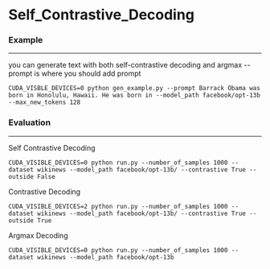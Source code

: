 # Self_Contrastive_Decoding


### Example



---
you can generate text with both self-contrastive decoding and argmax --prompt is where you should add prompt
```
CUDA_VISBLE_DEVICES=0 python gen_example.py --prompt Barrack Obama was born in Honolulu, Hawaii. He was born in --model_path facebook/opt-13b --max_new_tokens 128
```

### Evaluation
---
Self Contrastive Decoding
```
CUDA_VISIBLE_DEVICES=0 python run.py --number_of_samples 1000 --dataset wikinews --model_path facebook/opt-13b/ --contrastive True --outside False
```
Contrastive Decoding
```
CUDA_VISIBLE_DEVICES=2 python run.py --number_of_samples 1000 --dataset wikinews --model_path facebook/opt-13b/ --contrastive True --outside True
```
Argmax Decoding
```
CUDA_VISIBLE_DEVICES=0 python run.py --number_of_samples 1000 --dataset wikinews --model_path facebook/opt-13b
```

